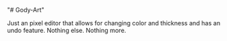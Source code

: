"# Gody-Art" 

Just an pixel editor that allows for changing color and thickness and has an undo feature. Nothing else. Nothing more.
